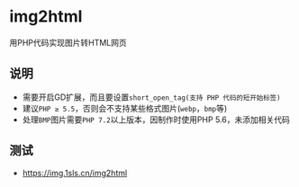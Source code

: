 # img2html
用PHP代码实现图片转HTML网页

说明
---
* 需要开启GD扩展，而且要设置```short_open_tag(支持 PHP 代码的短开始标签)```
* 建议```PHP ≥ 5.5```，否则会不支持某些格式图片(```webp```，```bmp```等)
* 处理```BMP```图片需要```PHP 7.2```以上版本，因制作时使用PHP 5.6，未添加相关代码

测试
---
* https://img.1sls.cn/img2html
